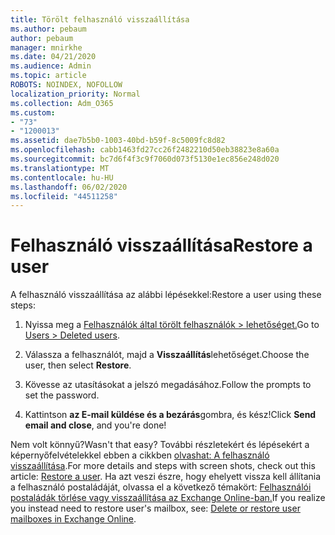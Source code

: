 ```yaml
---
title: Törölt felhasználó visszaállítása
ms.author: pebaum
author: pebaum
manager: mnirkhe
ms.date: 04/21/2020
ms.audience: Admin
ms.topic: article
ROBOTS: NOINDEX, NOFOLLOW
localization_priority: Normal
ms.collection: Adm_O365
ms.custom:
- "73"
- "1200013"
ms.assetid: dae7b5b0-1003-40bd-b59f-8c5009fc8d82
ms.openlocfilehash: cabb1463fd27cc26f2482210d50eb38823e8a60a
ms.sourcegitcommit: bc7d6f4f3c9f7060d073f5130e1ec856e248d020
ms.translationtype: MT
ms.contentlocale: hu-HU
ms.lasthandoff: 06/02/2020
ms.locfileid: "44511258"
---
```

# <a name="restore-a-user"></a><span data-ttu-id="250d9-102">Felhasználó visszaállítása</span><span class="sxs-lookup"><span data-stu-id="250d9-102">Restore a user</span></span>

<span data-ttu-id="250d9-103">A felhasználó visszaállítása az alábbi lépésekkel:</span><span class="sxs-lookup"><span data-stu-id="250d9-103">Restore a user using these steps:</span></span>
  
1. <span data-ttu-id="250d9-104">Nyissa meg a [Felhasználók által törölt felhasználók \> lehetőséget.](https://admin.microsoft.com/adminportal/home#/deletedusers)</span><span class="sxs-lookup"><span data-stu-id="250d9-104">Go to [Users \> Deleted users](https://admin.microsoft.com/adminportal/home#/deletedusers).</span></span>

2. <span data-ttu-id="250d9-105">Válassza a felhasználót, majd a **Visszaállítás**lehetőséget.</span><span class="sxs-lookup"><span data-stu-id="250d9-105">Choose the user, then select **Restore**.</span></span>

3. <span data-ttu-id="250d9-106">Kövesse az utasításokat a jelszó megadásához.</span><span class="sxs-lookup"><span data-stu-id="250d9-106">Follow the prompts to set the password.</span></span>

4. <span data-ttu-id="250d9-107">Kattintson **az E-mail küldése és a bezárás**gombra, és kész!</span><span class="sxs-lookup"><span data-stu-id="250d9-107">Click **Send email and close**, and you're done!</span></span>

<span data-ttu-id="250d9-108">Nem volt könnyű?</span><span class="sxs-lookup"><span data-stu-id="250d9-108">Wasn't that easy?</span></span> <span data-ttu-id="250d9-109">További részletekért és lépésekért a képernyőfelvételekkel ebben a cikkben [olvashat: A felhasználó visszaállítása](https://docs.microsoft.com/microsoft-365/admin/add-users/restore-user).</span><span class="sxs-lookup"><span data-stu-id="250d9-109">For more details and steps with screen shots, check out this article: [Restore a user](https://docs.microsoft.com/microsoft-365/admin/add-users/restore-user).</span></span> <span data-ttu-id="250d9-110">Ha azt veszi észre, hogy ehelyett vissza kell állítania a felhasználó postaládáját, olvassa el a következő témakört: [Felhasználói postaládák törlése vagy visszaállítása az Exchange Online-ban.](https://docs.microsoft.com/exchange/recipients-in-exchange-online/delete-or-restore-mailboxes)</span><span class="sxs-lookup"><span data-stu-id="250d9-110">If you realize you instead need to restore user's mailbox, see: [Delete or restore user mailboxes in Exchange Online](https://docs.microsoft.com/exchange/recipients-in-exchange-online/delete-or-restore-mailboxes).</span></span>